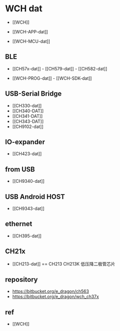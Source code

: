 

# WCH dat

- [[WCH]]

- [[WCH-APP-dat]]


- [[WCH-MCU-dat]]



## BLE

- [[CH57x-dat]] - [[CH579-dat]] - [[CH582-dat]]

- [[WCH-PROG-dat]] - [[WCH-SDK-dat]]


## USB-Serial Bridge 

- [[CH330-dat]]
- [[CH340-DAT]]
- [[CH341-DAT]]
- [[CH343-DAT]]
- [[CH9102-dat]]

## IO-expander

- [[CH423-dat]]

## from USB 

- [[CH9340-dat]]

## USB Android HOST

- [[CH9343-dat]]

## ethernet

- [[CH395-dat]]

## CH21x 

- [[CH213-dat]] == CH213 CH213K 低压降二极管芯片




## repository 

- https://bitbucket.org/e_dragon/ch563
- https://bitbucket.org/e_dragon/wch_ch37x



## ref 

- [[WCH]]


